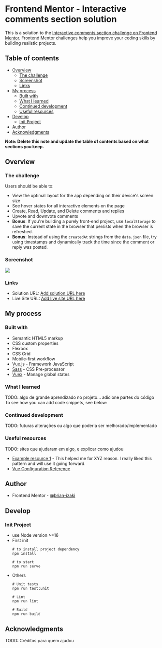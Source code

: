 # Frontend Mentor - Interactive comments section solution

This is a solution to the [Interactive comments section challenge on Frontend Mentor](https://www.frontendmentor.io/challenges/interactive-comments-section-iG1RugEG9). Frontend Mentor challenges help you improve your coding skills by building realistic projects. 

## Table of contents

- [Overview](#overview)
  - [The challenge](#the-challenge)
  - [Screenshot](#screenshot)
  - [Links](#links)
- [My process](#my-process)
  - [Built with](#built-with)
  - [What I learned](#what-i-learned)
  - [Continued development](#continued-development)
  - [Useful resources](#useful-resources)
- [Develop](#develop)
  - [Init Project](#init-project)
- [Author](#author)
- [Acknowledgments](#acknowledgments)

**Note: Delete this note and update the table of contents based on what sections you keep.**

## Overview

### The challenge

Users should be able to:

- View the optimal layout for the app depending on their device's screen size
- See hover states for all interactive elements on the page
- Create, Read, Update, and Delete comments and replies
- Upvote and downvote comments
- **Bonus**: If you're building a purely front-end project, use `localStorage` to save the current state in the browser that persists when the browser is refreshed.
- **Bonus**: Instead of using the `createdAt` strings from the `data.json` file, try using timestamps and dynamically track the time since the comment or reply was posted.

### Screenshot

![](./screenshot.jpg)


### Links

- Solution URL: [Add solution URL here](https://your-solution-url.com)
- Live Site URL: [Add live site URL here](https://your-live-site-url.com)

## My process

### Built with

- Semantic HTML5 markup
- CSS custom properties
- Flexbox
- CSS Grid
- Mobile-first workflow
- [Vue.js](https://vuejs.org/) - Framework JavaScript
- [Sass](https://sass-lang.com/) - CSS Pre-processor
- [Vuex](https://vuex.vuejs.org/) - Manage global states



### What I learned

TODO: algo de grande aprendizado no projeto... adicione partes do código
To see how you can add code snippets, see below:


### Continued development

TODO: futuras alterações ou algo que poderia ser melhorado/implementado

### Useful resources

TODO: sites que ajudaram em algo, e explicar como ajudou
- [Example resource 1](https://www.example.com) - This helped me for XYZ reason. I really liked this pattern and will use it going forward.
- [Vue Configuration Reference](https://cli.vuejs.org/config/)

## Author

- Frontend Mentor - [@brian-izaki](https://www.frontendmentor.io/profile/brian-izaki)

## Develop

### Init Project
- use Node version >=16
- First init
  ```shell
  # to install project dependency
  npm install

  # to start
  npm run serve
  ```
- Others
  ```shell
  # Unit tests
  npm run test:unit

  # Lint
  npm run lint

  # Build 
  npm run build
  ```

## Acknowledgments

TODO: Créditos para quem ajudou

